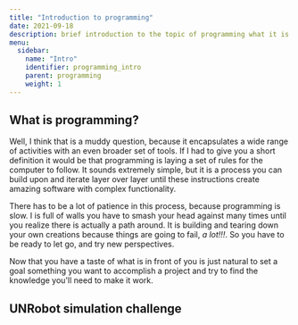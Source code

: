 ```yaml
---
title: "Introduction to programming"
date: 2021-09-18
description: brief introduction to the topic of programming what it is and how does it work  
menu:
  sidebar:
    name: "Intro"
    identifier: programming_intro
    parent: programming
    weight: 1
---
```



## What is programming? 
Well, I think that is a muddy question, because it encapsulates a wide range of activities with an even broader set of tools. If I had to give you a short definition it would be that programming is laying a set of rules for the computer to follow. It sounds extremely simple, but it is a process you can build upon and iterate layer over layer until these instructions create amazing software with complex functionality. 

There has to be  a lot of patience in this process, because programming is slow. I is full of walls you have to smash your head against many times until you realize there is actually a path around. It is building and tearing down your own creations because things are going to fail, _a lot!!!_. So you have to be ready to let go, and try new perspectives.

Now that you have a taste of what is in front of you is just natural to set a goal something you want to accomplish a project and try to find the knowledge you'll need to make it work.



## UNRobot simulation challenge 
<!---
{{< youtube PL1-Z9ArJBD7tciVHUn6VALEUHiWq_CKOR >}}
-->

